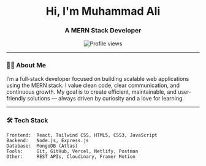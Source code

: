 <!-- GitHub Profile README | github.com/mali14655 -->

<h1 align="center">Hi, I'm Muhammad Ali</h1>
<h3 align="center">A MERN Stack Developer</h3>

<p align="center">
  <img src="https://komarev.com/ghpvc/?username=mali14655&label=Profile%20views&color=0e75b6&style=flat" alt="Profile views" />
</p>

---

### 🧑‍💻 About Me

I’m a full-stack developer focused on building scalable web applications using the MERN stack. I value clean code, clear communication, and continuous growth. My goal is to create efficient, maintainable, and user-friendly solutions — always driven by curiosity and a love for learning.

---

### 🛠️ Tech Stack

```text
Frontend:  React, Tailwind CSS, HTML5, CSS3, JavaScript  
Backend:   Node.js, Express.js  
Database:  MongoDB (Atlas)  
Tools:     Git, GitHub, Vercel, Netlify, Postman  
Other:     REST APIs, Cloudinary, Framer Motion
